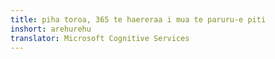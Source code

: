 ```yaml
---
title: piha toroa, 365 te haereraa i mua te paruru-e piti
inshort: arehurehu
translator: Microsoft Cognitive Services
---
```




